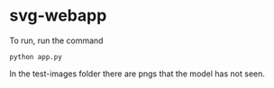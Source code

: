 # svg-webapp

To run, run the command

```
python app.py
```

In the test-images folder there are pngs that the model has not seen.

